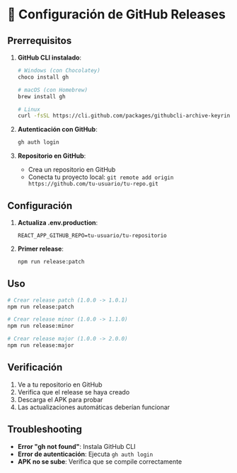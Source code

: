 # 🚀 Configuración de GitHub Releases

## Prerrequisitos

1. **GitHub CLI instalado**:
   ```bash
   # Windows (con Chocolatey)
   choco install gh
   
   # macOS (con Homebrew)
   brew install gh
   
   # Linux
   curl -fsSL https://cli.github.com/packages/githubcli-archive-keyring.gpg | sudo dd of=/usr/share/keyrings/githubcli-archive-keyring.gpg
   ```

2. **Autenticación con GitHub**:
   ```bash
   gh auth login
   ```

3. **Repositorio en GitHub**:
   - Crea un repositorio en GitHub
   - Conecta tu proyecto local: `git remote add origin https://github.com/tu-usuario/tu-repo.git`

## Configuración

1. **Actualiza .env.production**:
   ```env
   REACT_APP_GITHUB_REPO=tu-usuario/tu-repositorio
   ```

2. **Primer release**:
   ```bash
   npm run release:patch
   ```

## Uso

```bash
# Crear release patch (1.0.0 -> 1.0.1)
npm run release:patch

# Crear release minor (1.0.0 -> 1.1.0)
npm run release:minor

# Crear release major (1.0.0 -> 2.0.0)
npm run release:major
```

## Verificación

1. Ve a tu repositorio en GitHub
2. Verifica que el release se haya creado
3. Descarga el APK para probar
4. Las actualizaciones automáticas deberían funcionar

## Troubleshooting

- **Error "gh not found"**: Instala GitHub CLI
- **Error de autenticación**: Ejecuta `gh auth login`
- **APK no se sube**: Verifica que se compile correctamente
